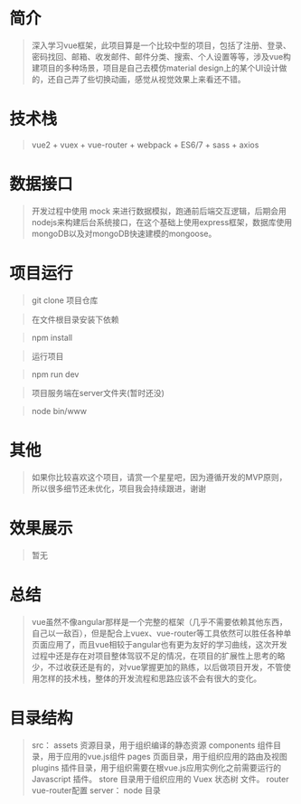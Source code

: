 # 简介

> 深入学习vue框架，此项目算是一个比较中型的项目，包括了注册、登录、密码找回、邮箱、收发邮件、邮件分类、搜索、个人设置等等，涉及vue构建项目的多种场景，项目是自己去模仿material design上的某个UI设计做的，还自己弄了些切换动画，感觉从视觉效果上来看还不错。


# 技术栈

> vue2 + vuex + vue-router + webpack + ES6/7 + sass + axios

# 数据接口

> 开发过程中使用 mock 来进行数据模拟，跑通前后端交互逻辑，后期会用nodejs来构建后台系统接口，在这个基础上使用express框架，数据库使用mongoDB以及对mongoDB快速建模的mongoose。


# 项目运行

> git clone 项目仓库

> 在文件根目录安装下依赖

> npm install 

> 运行项目

> npm run dev

> 项目服务端在server文件夹(暂时还没)

> node bin/www

# 其他

> 如果你比较喜欢这个项目，请赏一个星星吧，因为遵循开发的MVP原则，所以很多细节还未优化，项目我会持续跟进，谢谢

# 效果展示

> 暂无

# 总结

> vue虽然不像angular那样是一个完整的框架（几乎不需要依赖其他东西，自己以一敌百），但是配合上vuex、vue-router等工具依然可以胜任各种单页面应用了，而且vue相较于angular也有更为友好的学习曲线，这次开发过程中还是存在对项目整体驾驭不足的情况，在项目的扩展性上思考的略少，不过收获还是有的，对vue掌握更加的熟练，以后做项目开发，不管使用怎样的技术栈，整体的开发流程和思路应该不会有很大的变化。


# 目录结构

> src：
> assets 资源目录，用于组织编译的静态资源
> components 组件目录，用于应用的vue.js组件
> pages 页面目录，用于组织应用的路由及视图
> plugins 插件目录，用于组织需要在根vue.js应用实例化之前需要运行的 Javascript 插件。
> store 目录用于组织应用的 Vuex 状态树 文件。
> router vue-router配置
> server：
> node 目录


